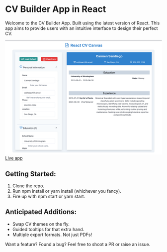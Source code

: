 # CV Builder App in React

Welcome to the CV Builder App. Built using the latest version of React. This app aims to provide users with an intuitive interface to design their perfect CV.

![Project screenshot](./src/assets/images/cv-shot.jpeg)
[Live app](https://react-cv-canvas.netlify.app/)

## Getting Started:

1. Clone the repo.
2. Run npm install or yarn install (whichever you fancy).
3. Fire up with npm start or yarn start.

## Anticipated Additions:

- Swap CV themes on the fly.
- Guided tooltips for that extra hand.
- Multiple export formats. Not just PDFs!

Want a feature? Found a bug? Feel free to shoot a PR or raise an issue.
